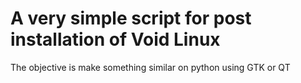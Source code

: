 # A very simple script for post installation of Void Linux

The objective is make something similar on python using GTK or QT
